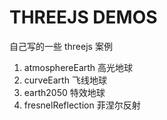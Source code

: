 # THREEJS DEMOS

自己写的一些 threejs 案例

1. atmosphereEarth 高光地球
2. curveEarth 飞线地球
3. earth2050 特效地球
4. fresnelReflection 菲涅尔反射
